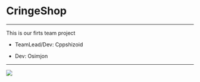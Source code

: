 # CringeShop
---

This is our firts team project


* TeamLead/Dev: Cppshizoid

* Dev: Osimjon

---
![](https://img.shields.io/tokei/lines/github/cppshizoidS/CringeShop)
